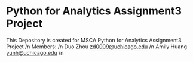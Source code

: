 # Python for Analytics Assignment3 Project
This Depository is created for MSCA Python for Analytics Assignment3 Project /n
Members: /n
Duo Zhou zd0009@uchicago.edu /n
Amily Huang yunh@uchicago.edu /n

